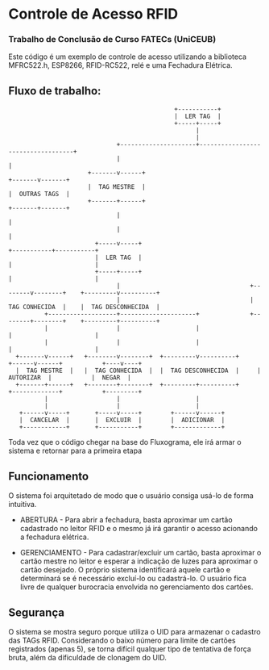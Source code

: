 # Controle de Acesso RFID

### Trabalho de Conclusão de Curso FATECs (UniCEUB)

Este código é um exemplo de controle de acesso utilizando a biblioteca MFRC522.h, ESP8266, RFID-RC522, relé e uma Fechadura Elétrica.

## Fluxo de trabalho:

                                                  +-----------+
                                                  |  LER TAG  |
                                                  +-----+-----+
                                                        |
                                                        |
                                  +---------------------+-----------------------------------+
                                  |                                                         |
                          +-------v------+                                          +-------v-------+
                          |  TAG MESTRE  |                                          |  OUTRAS TAGS  |
                          +-------+------+                                          +-------+-------+
                                  |                                                         |
                                  |                                                         |
                            +-----v-----+                                       +-----------+-----------+
                            |  LER TAG  |                                       |                       |
                            +-----+-----+                                       |                       |
                                  |                                    +--------v--------+    +---------v----------+
                                  |                                    |  TAG CONHECIDA  |    |  TAG DESCONHECIDA  |
              +-------------------+---------------------+              +--------+--------+    +---------+----------+
              |                   |                     |                       |                       |
              |                   |                     |                       |                       |
      +-------v------+   +--------v--------+  +---------v----------+     +------v------+           +----v----+
      |  TAG MESTRE  |   |  TAG CONHECIDA  |  |  TAG DESCONHECIDA  |     |  AUTORIZAR  |           |  NEGAR  |
      +-------+------+   +--------+--------+  +---------+----------+     +-------------+           +---------+
              |                   |                     |
              |                   |                     |
       +------v-----+       +-----v-----+        +------v------+
       |  CANCELAR  |       |  EXCLUIR  |        |  ADICIONAR  |
       +------------+       +-----------+        +-------------+
Toda vez que o código chegar na base do Fluxograma, ele irá armar o sistema e retornar para a primeira etapa

## Funcionamento

O sistema foi arquitetado de modo que o usuário consiga usá-lo de forma intuitiva.

- ABERTURA - Para abrir a fechadura, basta aproximar um cartão cadastrado no leitor RFID e o mesmo já irá garantir o acesso acionando a fechadura elétrica.

- GERENCIAMENTO - Para cadastrar/excluir um cartão, basta aproximar o cartão mestre no leitor e esperar a indicação de luzes para aproximar o cartão desejado. O próprio sistema identificará aquele cartão e determinará se é necessário excluí-lo ou cadastrá-lo. O usuário fica livre de qualquer burocracia envolvida no gerenciamento dos cartões.

## Segurança

O sistema se mostra seguro porque utiliza o UID para armazenar o cadastro das TAGs RFID. Considerando o baixo número para limite de cartões registrados (apenas 5), se torna difícil qualquer tipo de tentativa de força bruta, além da dificuldade de clonagem do UID.
